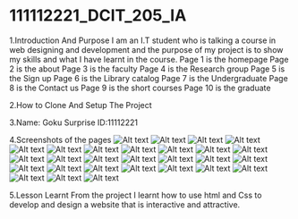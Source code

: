 # 111112221_DCIT_205_IA
1.Introduction And Purpose
I am an I.T student who is talking a course in web designing and development and the purpose of 
my project is to show my skills and what I have learnt in the course.
Page 1 is the homepage
Page 2 is the about
Page 3 is the faculty
Page 4 is the Research group
Page 5 is the Sign up
Page 6 is the Library catalog
Page 7 is the Undergraduate
Page 8 is the Contact us
Page 9 is the short courses
Page 10 is the graduate

2.How to Clone And Setup The Project


3.Name: Goku Surprise
  ID:11112221

4.Screenshots of the pages
![Alt text](<Screenshot (47).png>) ![Alt text](<Screenshot (48).png>) ![Alt text](<Screenshot (49).png>) ![Alt text](<Screenshot (50).png>) ![Alt text](<Screenshot (51).png>) ![Alt text](<Screenshot (52).png>) ![Alt text](<Screenshot (53).png>) ![Alt text](<Screenshot (54).png>) ![Alt text](<Screenshot (55).png>) ![Alt text](<Screenshot (56).png>) ![Alt text](<Screenshot (57).png>) ![Alt text](<Screenshot (58).png>) ![Alt text](<Screenshot (59).png>) ![Alt text](<Screenshot (60).png>) ![Alt text](<Screenshot (61).png>) ![Alt text](<Screenshot (62).png>) ![Alt text](<Screenshot (63).png>) ![Alt text](<Screenshot (64).png>) ![Alt text](<Screenshot (65).png>) ![Alt text](<Screenshot (66).png>) ![Alt text](<Screenshot (67).png>) ![Alt text](<Screenshot (68).png>) ![Alt text](<Screenshot (69).png>) ![Alt text](<Screenshot (70).png>) ![Alt text](<Screenshot (71).png>) ![Alt text](<Screenshot (72).png>) ![Alt text](<Screenshot 2023-11-27 175729.png>) ![Alt text](<Screenshot 2023-11-27 180830.png>)

5.Lesson Learnt
From the project I learnt how to use html and Css to develop and design a website that is interactive and attractive.

